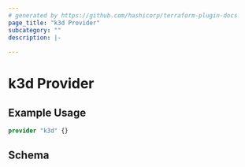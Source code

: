 ```yaml
---
# generated by https://github.com/hashicorp/terraform-plugin-docs
page_title: "k3d Provider"
subcategory: ""
description: |-
  
---
```


# k3d Provider



## Example Usage

```terraform
provider "k3d" {}
```

<!-- schema generated by tfplugindocs -->
## Schema
